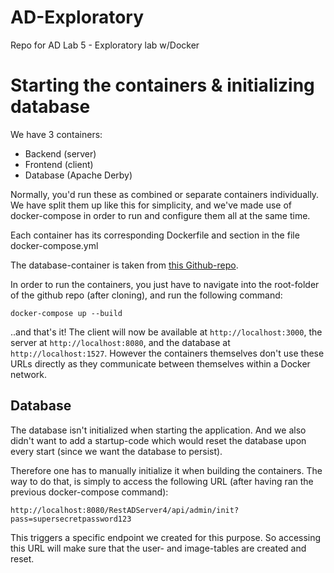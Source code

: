 # AD-Exploratory
Repo for AD Lab 5 - Exploratory lab w/Docker

# Starting the containers & initializing database

We have 3 containers:

* Backend (server)
* Frontend (client)
* Database (Apache Derby)

Normally, you'd run these as combined or separate containers individually. We have split them up like this for simplicity, and 
we've made use of docker-compose in order to run and configure them all at the same time.

Each container has its corresponding Dockerfile and section in the file docker-compose.yml

The database-container is taken from [this Github-repo](https://github.com/aditosoftware/docker-derby).

In order to run the containers, you just have to navigate into the root-folder of the github repo (after cloning),
and run the following command:

```
docker-compose up --build
```

..and that's it! The client will now be available at `http://localhost:3000`, the server at `http://localhost:8080`,
and the database at `http://localhost:1527`. However the containers themselves don't use these URLs directly as they
communicate between themselves within a Docker network.

## Database
The database isn't initialized when starting the application. And we also didn't want to add a startup-code which would reset
the database upon every start (since we want the database to persist).

Therefore one has to manually initialize it when building the containers. The way to do that, is simply to access the following
URL (after having ran the previous docker-compose command):

```
http://localhost:8080/RestADServer4/api/admin/init?pass=supersecretpassword123
```

This triggers a specific endpoint we created for this purpose. So accessing this URL will make sure that the user- and 
image-tables are created and reset.